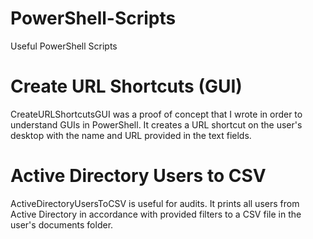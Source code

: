 # PowerShell-Scripts
Useful PowerShell Scripts


# Create URL Shortcuts (GUI)
CreateURLShortcutsGUI was a proof of concept that I wrote in order to understand GUIs in PowerShell.
It creates a URL shortcut on the user's desktop with the name and URL provided in the text fields.


# Active Directory Users to CSV
ActiveDirectoryUsersToCSV is useful for audits. It prints all users from Active Directory in accordance with 
provided filters to a CSV file in the user's documents folder.
